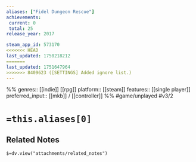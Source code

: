 ```yaml
---
aliases: ["Fidel Dungeon Rescue"]
achievements:
 current: 0
 total: 25
release_year: 2017

steam_app_id: 573170
<<<<<<< HEAD
last_updated: 1750218212
=======
last_updated: 1751647964
>>>>>>> 8409623 ([SETTINGS] Added ignore list.)
---
```

%%
genres:: [[indie]] [[rpg]]
platform:: [[steam]]
features:: [[single player]]
preferred_input:: [[mkb]] / [[controller]]
%%
#game/unplayed
#v3/2

# `=this.aliases[0]`
## Related Notes
`$=dv.view("attachments/related_notes")`